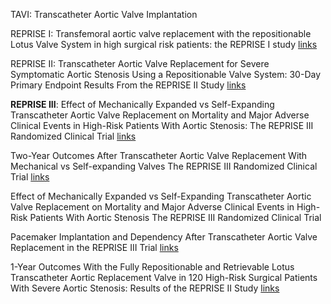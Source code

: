 

TAVI: Transcatheter Aortic Valve Implantation

REPRISE I: Transfemoral aortic valve replacement with the repositionable Lotus Valve System in high surgical risk patients: the REPRISE I study 
[links](https://eurointervention.pcronline.com/article/transfemoral-aortic-valve-replacement-with-the-repositionable-lotus-valve-system-in-high-surgical-risk-patients-the-reprise-i-study)

REPRISE II: Transcatheter Aortic Valve Replacement for Severe Symptomatic Aortic Stenosis Using a Repositionable Valve System: 30-Day Primary Endpoint Results From the REPRISE II Study
[links](https://www.jacc.org/doi/abs/10.1016/j.jacc.2014.05.067)

**REPRISE III**: Effect of Mechanically Expanded vs Self-Expanding Transcatheter Aortic Valve Replacement on Mortality and Major Adverse Clinical Events in High-Risk Patients With Aortic Stenosis: The REPRISE III Randomized Clinical Trial
[links](https://pubmed.ncbi.nlm.nih.gov/29297076/)

Two-Year Outcomes After Transcatheter Aortic Valve Replacement With Mechanical vs Self-expanding Valves
The REPRISE III Randomized Clinical Trial 
[links](https://jamanetwork.com/journals/jamacardiology/article-abstract/2725867)

Effect of Mechanically Expanded vs Self-Expanding Transcatheter Aortic Valve Replacement on Mortality and Major Adverse Clinical Events in High-Risk Patients With Aortic Stenosis
The REPRISE III Randomized Clinical Trial

Pacemaker Implantation and Dependency After Transcatheter Aortic Valve Replacement in the REPRISE III Trial
[links](https://www.ahajournals.org/doi/full/10.1161/JAHA.119.012594)

1-Year Outcomes With the Fully Repositionable and Retrievable Lotus Transcatheter Aortic Replacement Valve in 120 High-Risk Surgical Patients With Severe Aortic Stenosis: Results of the REPRISE II Study
[links](https://www.jacc.org/doi/abs/10.1016/j.jacc.2014.05.067)



